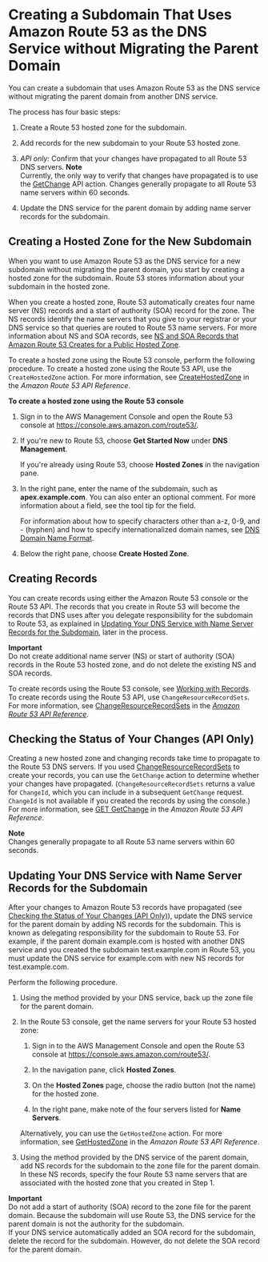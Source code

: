 # Creating a Subdomain That Uses Amazon Route 53 as the DNS Service without Migrating the Parent Domain<a name="CreatingNewSubdomain"></a>

You can create a subdomain that uses Amazon Route 53 as the DNS service without migrating the parent domain from another DNS service\.

The process has four basic steps:

1. Create a Route 53 hosted zone for the subdomain\.

1. Add records for the new subdomain to your Route 53 hosted zone\.

1. *API only:* Confirm that your changes have propagated to all Route 53 DNS servers\.
**Note**  
Currently, the only way to verify that changes have propagated is to use the [GetChange](http://docs.aws.amazon.com/Route53/latest/APIReference/API_GetChange.html) API action\. Changes generally propagate to all Route 53 name servers within 60 seconds\.

1. Update the DNS service for the parent domain by adding name server records for the subdomain\.

## Creating a Hosted Zone for the New Subdomain<a name="CreateZoneNewSubdomain"></a>

When you want to use Amazon Route 53 as the DNS service for a new subdomain without migrating the parent domain, you start by creating a hosted zone for the subdomain\. Route 53 stores information about your subdomain in the hosted zone\.

When you create a hosted zone, Route 53 automatically creates four name server \(NS\) records and a start of authority \(SOA\) record for the zone\. The NS records identify the name servers that you give to your registrar or your DNS service so that queries are routed to Route 53 name servers\. For more information about NS and SOA records, see [NS and SOA Records that Amazon Route 53 Creates for a Public Hosted Zone](SOA-NSrecords.md)\.

To create a hosted zone using the Route 53 console, perform the following procedure\. To create a hosted zone using the Route 53 API, use the `CreateHostedZone` action\. For more information, see [CreateHostedZone](http://docs.aws.amazon.com/Route53/latest/APIReference/API_CreateHostedZone.html) in the *Amazon Route 53 API Reference*\.

**To create a hosted zone using the Route 53 console**

1. Sign in to the AWS Management Console and open the Route 53 console at [https://console\.aws\.amazon\.com/route53/](https://console.aws.amazon.com/route53/)\.

1. If you're new to Route 53, choose **Get Started Now** under **DNS Management**\.

   If you're already using Route 53, choose **Hosted Zones** in the navigation pane\.

1. In the right pane, enter the name of the subdomain, such as **apex\.example\.com**\. You can also enter an optional comment\. For more information about a field, see the tool tip for the field\.

   For information about how to specify characters other than a\-z, 0\-9, and \- \(hyphen\) and how to specify internationalized domain names, see [DNS Domain Name Format](DomainNameFormat.md)\.

1. Below the right pane, choose **Create Hosted Zone**\.

## Creating Records<a name="AddNewSubdomainRecords"></a>

You can create records using either the Amazon Route 53 console or the Route 53 API\. The records that you create in Route 53 will become the records that DNS uses after you delegate responsibility for the subdomain to Route 53, as explained in [Updating Your DNS Service with Name Server Records for the Subdomain](#UpdateDNSParentDomain), later in the process\.

**Important**  
Do not create additional name server \(NS\) or start of authority \(SOA\) records in the Route 53 hosted zone, and do not delete the existing NS and SOA records\. 

To create records using the Route 53 console, see [Working with Records](rrsets-working-with.md)\. To create records using the Route 53 API, use `ChangeResourceRecordSets`\. For more information, see [ChangeResourceRecordSets](http://docs.aws.amazon.com/Route53/latest/APIReference/API_ChangeResourceRecordSets.html) in the *[Amazon Route 53 API Reference](http://docs.aws.amazon.com/Route53/latest/APIReference/)*\.

## Checking the Status of Your Changes \(API Only\)<a name="CheckStatusNewSubdomain"></a>

Creating a new hosted zone and changing records take time to propagate to the Route 53 DNS servers\. If you used [ChangeResourceRecordSets](http://docs.aws.amazon.com/Route53/latest/APIReference/API_ChangeResourceRecordSets.html) to create your records, you can use the `GetChange` action to determine whether your changes have propagated\. \(`ChangeResourceRecordSets` returns a value for `ChangeId`, which you can include in a subsequent `GetChange` request\. `ChangeId` is not available if you created the records by using the console\.\) For more information, see [GET GetChange](http://docs.aws.amazon.com/Route53/latest/APIReference/API_GetChange.html) in the *Amazon Route 53 API Reference*\.

**Note**  
Changes generally propagate to all Route 53 name servers within 60 seconds\.

## Updating Your DNS Service with Name Server Records for the Subdomain<a name="UpdateDNSParentDomain"></a>

After your changes to Amazon Route 53 records have propagated \(see [Checking the Status of Your Changes \(API Only\)](#CheckStatusNewSubdomain)\), update the DNS service for the parent domain by adding NS records for the subdomain\. This is known as delegating responsibility for the subdomain to Route 53\. For example, if the parent domain example\.com is hosted with another DNS service and you created the subdomain test\.example\.com in Route 53, you must update the DNS service for example\.com with new NS records for test\.example\.com\.

Perform the following procedure\.

1. Using the method provided by your DNS service, back up the zone file for the parent domain\.

1. In the Route 53 console, get the name servers for your Route 53 hosted zone:

   1. Sign in to the AWS Management Console and open the Route 53 console at [https://console\.aws\.amazon\.com/route53/](https://console.aws.amazon.com/route53/)\.

   1. In the navigation pane, click **Hosted Zones**\.

   1. On the **Hosted Zones** page, choose the radio button \(not the name\) for the hosted zone\.

   1. In the right pane, make note of the four servers listed for **Name Servers**\.

   Alternatively, you can use the `GetHostedZone` action\. For more information, see [GetHostedZone](http://docs.aws.amazon.com/Route53/latest/APIReference/API_GetHostedZone.html) in the *Amazon Route 53 API Reference*\.

1. Using the method provided by the DNS service of the parent domain, add NS records for the subdomain to the zone file for the parent domain\. In these NS records, specify the four Route 53 name servers that are associated with the hosted zone that you created in Step 1\.

**Important**  
Do not add a start of authority \(SOA\) record to the zone file for the parent domain\. Because the subdomain will use Route 53, the DNS service for the parent domain is not the authority for the subdomain\.   
If your DNS service automatically added an SOA record for the subdomain, delete the record for the subdomain\. However, do not delete the SOA record for the parent domain\.